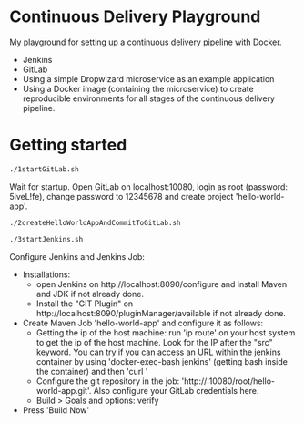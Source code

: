 # Continuous Delivery Playground
My playground for setting up a continuous delivery pipeline with Docker.

- Jenkins
- GitLab
- Using a simple Dropwizard microservice as an example application
- Using a Docker image (containing the microservice) to create reproducible environments for all stages of the continuous delivery pipeline.

# Getting started
````bash
./1startGitLab.sh
````
Wait for startup. Open GitLab on  localhost:10080, login as root (password: 5iveL!fe), change password to 12345678 and create project 'hello-world-app'.

 ````bash
./2createHelloWorldAppAndCommitToGitLab.sh
````

 ````bash
./3startJenkins.sh
````
Configure Jenkins and Jenkins Job:
- Installations:
  - open Jenkins on http://localhost:8090/configure and install Maven and JDK if not already done.
  - Install the "GIT Plugin" on http://localhost:8090/pluginManager/available if not already done.
- Create Maven Job 'hello-world-app' and configure it as follows:
  - Getting the ip of the host machine: run 'ip route' on your host system to get the ip of the host machine. Look for the IP after the "src" keyword. You can try if you can access an URL within the jenkins container by using 'docker-exec-bash jenkins' (getting bash inside the container) and  then 'curl <url>'
  - Configure the git repository in the job: 'http://<IpOfHostMachine>:10080/root/hello-world-app.git'. Also configure your GitLab credentials here.
  - Build > Goals and options: verify
- Press 'Build Now'




